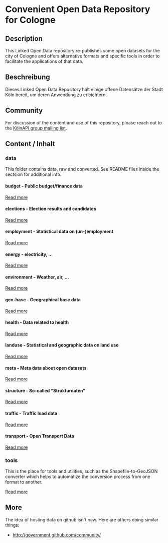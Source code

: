 Convenient Open Data Repository for Cologne
===========================================

## Description

This Linked Open Data repository re-publishes some open datasets for the city of Cologne
and offers alternative formats and specific tools in order to facilitate 
the applications of that data.

## Beschreibung

Dieses Linked Open Data Repository hält einige offene Datensätze der Stadt Köln bereit, um
deren Anwendung zu erleichtern.

## Community

For discussion of the content and use of this repository, please reach out
to the [KölnAPI group mailing list](https://groups.google.com/forum/#!forum/koelnapi).

## Content / Inhalt

### data

This folder contains data, raw and converted. See README files inside the sectsion
for additional info.

#### budget - Public budget/finance data

[Read more](https://github.com/akuckartz/data/tree/master/data/budget)

#### elections - Election results and candidates

[Read more](https://github.com/akuckartz/data/tree/master/data/elections)

#### employment - Statistical data on (un-)employment

[Read more](https://github.com/akuckartz/data/tree/master/data/employment)

#### energy - electricity, ...

[Read more](https://github.com/akuckartz/data/tree/master/data/energy)

#### environment - Weather, air, ...

[Read more](https://github.com/akuckartz/data/tree/master/data/environment)

#### geo-base - Geographical base data

[Read more](https://github.com/akuckartz/data/tree/master/data/geo-base)

#### health - Data related to health

[Read more](https://github.com/akuckartz/data/tree/master/data/health)

#### landuse - Statistical and geographic data on land use

[Read more](https://github.com/akuckartz/data/tree/master/data/landuse)

#### meta - Meta data about open datasets

[Read more](https://github.com/akuckartz/data/tree/master/data/meta)

#### structure - So-called "Strukturdaten"

[Read more](https://github.com/akuckartz/data/tree/master/data/structure)

#### traffic - Traffic load data

[Read more](https://github.com/akuckartz/data/tree/master/data/traffic)

#### transport - Open Transport Data

[Read more](https://github.com/akuckartz/data/tree/master/data/transport)

### tools

This is the place for tools and utilities, such as the Shapefile-to-GeoJSON converter
which helps to automatize the conversion process from one format to another.

[Read more](https://github.com/akuckartz/data/tree/master/tools)


## More

The idea of hosting data on github isn't new. Here are others doing similar things:

* http://government.github.com/community/
